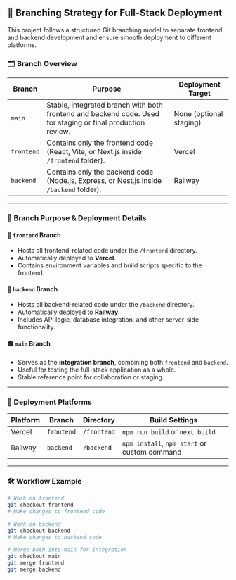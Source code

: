 ## 🌿 Branching Strategy for Full-Stack Deployment

This project follows a structured Git branching model to separate frontend and backend development and ensure smooth deployment to different platforms.

### 🗂 Branch Overview

| Branch     | Purpose                            | Deployment Target |
|------------|-------------------------------------|-------------------|
| `main`     | Stable, integrated branch with both frontend and backend code. Used for staging or final production review. | None (optional staging) |
| `frontend` | Contains only the frontend code (React, Vite, or Next.js inside `/frontend` folder). | Vercel |
| `backend`  | Contains only the backend code (Node.js, Express, or Nest.js inside `/backend` folder). | Railway |

---

### 🧭 Branch Purpose & Deployment Details

#### 🔵 `frontend` Branch
- Hosts all frontend-related code under the `/frontend` directory.
- Automatically deployed to **Vercel**.
- Contains environment variables and build scripts specific to the frontend.

#### 🔴 `backend` Branch
- Hosts all backend-related code under the `/backend` directory.
- Automatically deployed to **Railway**.
- Includes API logic, database integration, and other server-side functionality.

#### 🟢 `main` Branch
- Serves as the **integration branch**, combining both `frontend` and `backend`.
- Useful for testing the full-stack application as a whole.
- Stable reference point for collaboration or staging.

---

### 🚀 Deployment Platforms

| Platform | Branch     | Directory    | Build Settings         |
|----------|------------|--------------|-------------------------|
| Vercel   | `frontend` | `/frontend`  | `npm run build` or `next build` |
| Railway  | `backend`  | `/backend`   | `npm install`, `npm start` or custom command |

---

### 🛠 Workflow Example

```bash
# Work on frontend
git checkout frontend
# Make changes to frontend code

# Work on backend
git checkout backend
# Make changes to backend code

# Merge both into main for integration
git checkout main
git merge frontend
git merge backend
